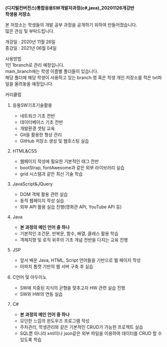 **(디지털컨버전스)통합응용SW개발자과정(c#,java)_20201126개강반 <br>학생용 저장소**

본 저장소는 학생들의 개발 공부 과정을 공개하기 위하여 만들어졌습니다.<br>
많은 관심 및 부탁드립니다.

개강일 : 2020년 11월 26일<br>
종강일 : 2021년 06월 04일

사용방법<br>
1인 1branch로 관리 예정입니다.<br>
main_branch에는 학생 이름별 폴더들이 있습니다.<br>
해당 폴더에 해당 학생이 사용하고 있는 branch 명 혹은 학생 개인 저장소를 적은 txt파일을 올려놓을 예정입니다.

커리큘럼<br>

1. 응용SW기초기술활용
   - 네트워크 기초 전반
   - 데이터베이스 기초 전반
   - 개발환경 셋팅 교육
   - Git을 활용한 형상 관리
   - GitHub 저장소 생성 및 웹호스팅 실습

2. HTML&CSS
   - 웹페이지 작성에 필요한 기본적인 태그 전반
   - bootStrap, fontAwesome과 같은 외부 라이브러리 실습
   - grid 시스템과 같은 최신 기술 학습

3. JavaScript&JQuery
   - DOM 객체 활용 관련 실습
   - 동적 웹페이지 작성 실습
   - 외부 API 활용 실습 진행(영화관 API, YouTube API 등)

4. Java
   - **본 과정의 메인 언어 중 하나**
   - 기본적인 조건문, 반복문, 함수, 배열, 클래스 활용 학습
   - 객체지향 및 로직 위주의 기초 개념 전반을 다지는 교육 진행

5. JSP
   - 앞서 배운 Java, HTML, Script 언어들을 기반으로 웹 페이지 작성
   - 아파치 톰캣 기반의 웹 서버 구축 후 실습

6. C언어 및 아두이노
   - SW에 치중된 지식의 균형을 맞추고자 HW 관련 실습 진행
   - SW와 HW의 연동 실습

7. C#
   - **본 과정의 메인 언어 중 하나**
   - 모던한 느낌의 윈도우즈 프로그램 작성
   - 주차관리, 학생관리와 같은 기본적인 CRUD가 가능한 프로젝트 실습
   - SQL뿐 아니라 xml이나 json같은 외부 파일을 이용하여 데이터를 CRUD 할 수 있도록 학습
 
